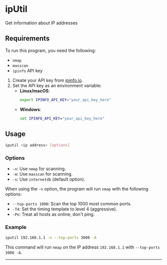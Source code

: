 # ipUtil
Get information about IP addresses

## Requirements
To run this program, you need the following:
- `nmap`
- `masscan`
- `ipinfo` API key
1. Create your API key from [ipinfo.io](https://ipinfo.io/).
2. Set the API key as an environment variable:
   - **Linux/macOS**:
     ```sh
     export IPINFO_API_KEY="your_api_key_here"
     ```
   - **Windows**:
     ```cmd
     set IPINFO_API_KEY="your_api_key_here"
     ```
## Usage
```sh
iputil <ip address> [options]
```

### Options
- `-n`: Use `nmap` for scanning.
- `-m`: Use `masscan` for scanning.
- `-s`: Use `internetdb` (default option).

When using the `-n` option, the program will run `nmap` with the following options:

- `--top-ports 1000`: Scan the top 1000 most common ports.
- `-T4`: Set the timing template to level 4 (aggressive).
- `-Pn`: Treat all hosts as online; don't ping.

### Example
```sh
iputil 192.168.1.1 -n --top-ports 3000 -A
```

This command will run `nmap` on the IP address `192.168.1.1` with `--top-ports 3000 -A`.

---
